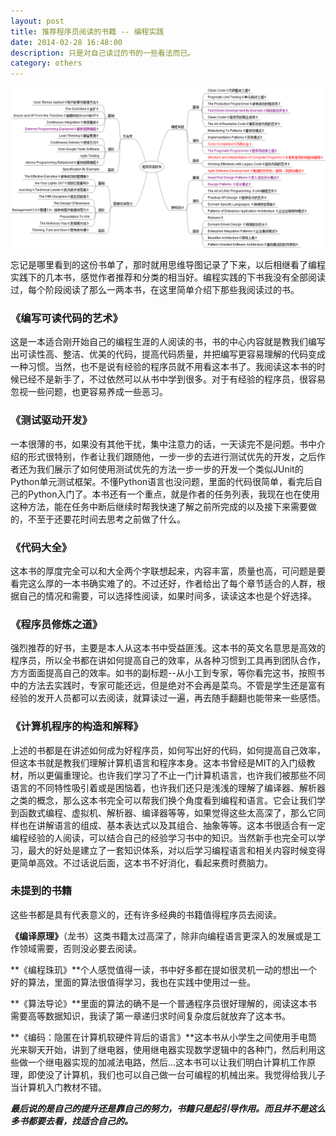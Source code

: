 ```yaml
---
layout: post
title: 推荐程序员阅读的书籍 -- 编程实践
date: 2014-02-28 16:48:00
description: 只是对自己读过的书的一些看法而已。
category: others
---
```


![booklist](/assets/images/post/others/developer-read-books-coding.png)

忘记是哪里看到的这份书单了，那时就用思维导图记录了下来，以后相继看了编程实践下的几本书，感觉作者推荐和分类的相当好。编程实践的下书我没有全部阅读过，每个阶段阅读了那么一两本书，在这里简单介绍下那些我阅读过的书。

### 《编写可读代码的艺术》

这是一本适合刚开始自己的编程生涯的人阅读的书，书的中心内容就是教我们编写出可读性高、整洁、优美的代码，提高代码质量，并把编写更容易理解的代码变成一种习惯。当然，也不是说有经验的程序员就不用看这本书了。我阅读这本书的时候已经不是新手了，不过依然可以从书中学到很多。对于有经验的程序员，很容易忽视一些问题，也更容易养成一些恶习。

### 《测试驱动开发》

一本很薄的书，如果没有其他干扰，集中注意力的话，一天读完不是问题。书中介绍的形式很特别，作者让我们跟随他，一步一步的去进行测试优先的开发，之后作者还为我们展示了如何使用测试优先的方法一步一步的开发一个类似JUnit的Python单元测试框架。不懂Python语言也没问题，里面的代码很简单，看完后自己的Python入门了。本书还有一个重点，就是作者的任务列表，我现在也在使用这种方法，能在任务中断后继续时帮我快速了解之前所完成的以及接下来需要做的，不至于还要花时间去思考之前做了什么。

### 《代码大全》

这本书的厚度完全可以和大全两个字联想起来，内容丰富，质量也高，可问题是要看完这么厚的一本书确实难了的。不过还好，作者给出了每个章节适合的人群，根据自己的情况和需要，可以选择性阅读，如果时间多，读读这本也是个好选择。

### 《程序员修炼之道》

强烈推荐的好书，主要是本人从这本书中受益匪浅。这本书的英文名意思是高效的程序员，所以全书都在讲如何提高自己的效率，从各种习惯到工具再到团队合作，方方面面提高自己的效率。如书的副标题--从小工到专家，等你看完这书，按照书中的方法去实践时，专家可能还远，但是绝对不会再是菜鸟。不管是学生还是富有经验的发开人员都可以去阅读，就算读过一遍，再去随手翻翻也能带来一些感悟。

### 《计算机程序的构造和解释》

上述的书都是在讲述如何成为好程序员，如何写出好的代码，如何提高自己效率，但这本书就是教我们理解计算机语言和程序本身。这本书曾经是MIT的入门级教材，所以更偏重理论。也许我们学习了不止一门计算机语言，也许我们被那些不同语言的不同特性吸引着或是困恼着，也许我们还只是浅浅的理解了编译器、解析器之类的概念，那么这本书完全可以帮我们换个角度看到编程和语言。它会让我们学到函数式编程、虚拟机、解析器、编译器等等，如果觉得这些太高深了，那么它同样也在讲解语言的组成、基本表达式以及其组合、抽象等等。这本书很适合有一定编程经验的人阅读，可以结合自己的经验学习书中的知识。当然新手也完全可以学习，最大的好处是建立了一套知识体系，对以后学习编程语言和相关内容时候变得更简单高效。不过话说后面，这本书不好消化，看起来费时费脑力。

### 未提到的书籍

这些书都是具有代表意义的，还有许多经典的书籍值得程序员去阅读。

**《编译原理》**（龙书）这类书籍太过高深了，除非向编程语言更深入的发展或是工作领域需要，否则没必要去阅读。

**《编程珠玑》**个人感觉值得一读，书中好多都在提如很灵机一动的想出一个好的算法，里面的算法很值得学习，我也在实践中使用过一些。

**《算法导论》**里面的算法的确不是一个普通程序员很好理解的，阅读这本书需要高等数据知识，我读了第一章递归求时间复杂度后就放弃了这本书。

**《编码：隐匿在计算机软硬件背后的语言》**这本书从小学生之间使用手电筒光来聊天开始，讲到了继电器，使用继电器实现数学逻辑中的各种门，然后利用这些做一个继电器实现的加减法电路，然后...这本书可以让我们明白计算机工作原理，即使没了计算机，我们也可以自己做一台可编程的机械出来。我觉得给我儿子当计算机入门教材不错。

***最后说的是自己的提升还是靠自己的努力，书籍只是起引导作用。而且并不是这么多书都要去看，找适合自己的。***
